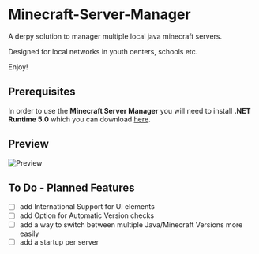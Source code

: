 # Minecraft-Server-Manager
A derpy solution to manager multiple local java minecraft servers.

Designed for local networks in youth centers, schools etc. 

Enjoy!


## Prerequisites
In order to use the **Minecraft Server Manager** you will need to install **.NET Runtime 5.0** which you can download [here](https://dotnet.microsoft.com/en-us/download/dotnet/thank-you/runtime-desktop-5.0.14-windows-x64-installer).

## Preview
![Preview](https://user-images.githubusercontent.com/99297851/153275833-087d8131-f171-4c09-a2c2-dfef4c490ff1.PNG)

## To Do - Planned Features
- [ ] add International Support for UI elements
- [ ] add Option for Automatic Version checks
- [ ] add a way to switch between multiple Java/Minecraft Versions more easily
- [ ] add a startup per server 
